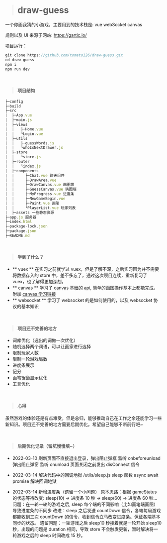 > # draw-guess

一个你画我猜的小游戏，主要用到的技术栈是: vue webSocket canvas

规则以及 UI 来源于网站: https://gartic.io/

项目运行：

```javascript
git clone https://github.com/tomato126/draw-guess.git
cd draw-guess
npm i
npm run dev
```

</br>

> #### 项目结构

```javascript
├─config
├─build
├─src
|  ├─App.vue
|  ├─main.js
|  ├─views
|  |   ├─Home.vue
|  |   └Login.vue
|  ├─utils
|  |   ├─guessWords.js
|  |   └whoIsNextDrawer.js
|  ├─store
|  |   └store.js
|  ├─router
|  |   └index.js
|  ├─components
|  |     ├─Chat.vue 聊天组件
|  |     ├─DrawArea.vue
|  |     ├─DrawCanvas.vue 画图端
|  |     ├─GuessCanvas.vue 猜图端
|  |     ├─MyProgress.vue 进度条
|  |     ├─NewGameBegin.vue
|  |     ├─Paint.vue 画笔
|  |     └PlayerList.vue 玩家列表
|  ├─assets 一些静态资源
├─app.js 服务器
├─index.html
├─package-lock.json
├─package.json
├─README.md

```

</br>

> #### 学到了什么？

- ** vuex ** 在实习之前就学过 vuex，但是了解不深，之后实习因为并不需要将数据存入的 store 中，差不多忘了，通过这次项目连续，重新复习了 vuex，也了解得更加深刻。
- ** canvas ** 学习了 canvas 基础的 api, 简单的画图操作基本上都能完成，附加
  [canvas 学习链接](https://malun666.github.io/aicoder_vip_doc/#/pages/canvas)
- ** websocket ** 学习了 websocket 的是如何使用的，以及 websocket 协议的基本知识

</br>

> #### 项目还不完善的地方

- 词库优化（选出的词做一次优化）
- 随机选择两个词语，可以让画家进行选择
- 限制玩家人数
- 限制一轮游戏局数
- 进度条展示
- 记分
- 画笔锯齿显示优化
- 工具优化

</br>

> #### 心得

虽然游戏的体验还是有点难受，但是总归，能够推动自己在工作之余还能学习一些新知识。项目还不完善的地方需要后期优化。希望自己能够不断前行吧~

</br>

> #### 后期优化记录（留坑慢慢填~）

- 2022-03-10 刷新页面不直接退出登录，弹出阻止弹框
  监听 onbeforeunload 弹出阻止弹窗
  监听 onunload 页面关闭之前发出 disConnect 信令

- 2022-03-14 解决代码中的回调地狱
  /utils/sleep.js sleep 函数
  async await promise 解决回调地狱

- 2022-03-14 新增进度条（遗留一个小问题）
  原本思路：根据 gameStatus 的状态等待改变: sleep(10) -> 进度条 10 秒 -> sleep(60) -> 进度条 60 秒...
  问题：在一轮一轮的游戏之后, sleep 每个端的不同影响（比如画笔端画图）导致进度条的不同步
  改进：sleep 之后发送 countDown 信令，各端每局游戏都能收到三次 countDown 的信令，收到信令立马改变进度条。保证各端基本同步的状态。
  遗留问题：一轮游戏之后 sleep10 秒接着就是一轮开始 sleep10 秒，出现的问题是 duration 相同，导致 store 不会触发更新，暂时解决将一轮游戏之后的 sleep 时间改成 15 秒。

